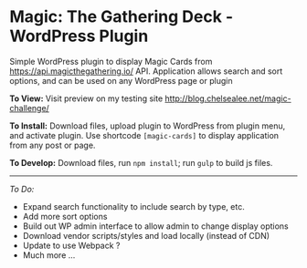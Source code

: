 # Magic: The Gathering Deck - WordPress Plugin

Simple WordPress plugin to display Magic Cards from https://api.magicthegathering.io/ API. Application allows search and sort options, and can be used on any WordPress page or plugin

__To View:__ Visit preview on my testing site http://blog.chelsealee.net/magic-challenge/

__To Install:__ Download files, upload plugin to WordPress from plugin menu, and activate plugin. Use shortcode `[magic-cards]` to display application from any post or page.

__To Develop:__ Download files, run `npm install`; run `gulp` to build js files.

***



*To Do:*
- Expand search functionality to include search by type, etc.
- Add more sort options
- Build out WP admin interface to allow admin to change display options
- Download vendor scripts/styles and load locally (instead of CDN)
- Update to use Webpack ?
- Much more ...